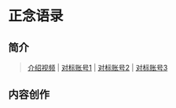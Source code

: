 # 正念语录

## 简介

> [介绍视频](https://www.youtube.com/watch?v=c9qNlNFduYY) | [对标账号1](https://www.xiaohongshu.com/user/profile/64ffa7560000000006033ff8) |  [对标账号2](https://www.xiaohongshu.com/user/profile/5b3a334e6b58b7530035df13) | [对标账号3](https://www.xiaohongshu.com/user/profile/60c82330000000000101c029)



## 内容创作







